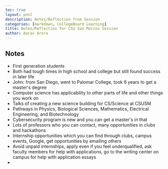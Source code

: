 ```yaml
---
toc: true
layout: post
description: Notes/Reflection from Session
categories: [markdown, CollegeBoard Learning]
title: Notes/Reflection for CSU San Marcos Session
author: Aarav Arora
---
```


## Notes ##

- First generation students
- Both had tough times in high school and college but still found success in later life
- John: from San Diego, went to Palomar College, took 6 years to get a master's degree
- Computer science has applicability to other parts of life and other things you work on 
- Talks of creating a new science building for CS/Science at CSUSM
- Pathways in Physics, Biological Sciences, Mathematics, Electrical Engineering, and Biotechnology
- Cybersecurity program is new and you can get a master's in that 
- Lots of professors who you can contact, many opportunities in clubs and hackathons
- Internship opportunities which you can find through clubs, campus events, Google, get opportunities by emailing others
- Avoid unpaid internships, apply even if you feel underqualified, ask faculty members for help with applications, go to the writing center on campus for help with application essays
- 